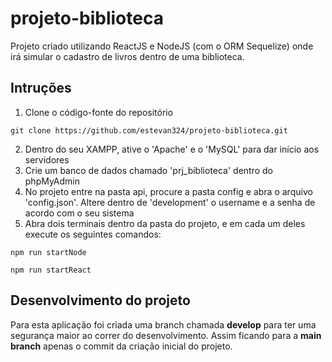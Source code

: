 # projeto-biblioteca
Projeto criado utilizando ReactJS e NodeJS (com o ORM Sequelize) onde irá simular o cadastro de livros dentro de uma biblioteca.

## Intruções
1. Clone o código-fonte do repositório

`git clone https://github.com/estevan324/projeto-biblioteca.git`

2. Dentro do seu XAMPP, ative o 'Apache' e o 'MySQL' para dar início aos servidores
3. Crie um banco de dados chamado 'prj_biblioteca' dentro do phpMyAdmin
4. No projeto entre na pasta api, procure a pasta config e abra o arquivo 'config.json'. Altere dentro de 'development' o username e a senha de acordo com o seu sistema
5. Abra dois terminais dentro da pasta do projeto, e em cada um deles execute os seguintes comandos:

`npm run startNode`

`npm run startReact`

## Desenvolvimento do projeto
Para esta aplicação foi criada uma branch chamada **develop** para ter uma segurança maior ao correr do desenvolvimento. Assim ficando para a **main branch** apenas o commit da criação inicial do projeto.
